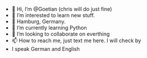 - 👋 Hi, I’m @Goetian (chris will do just fine) 
- 👀 I’m interested to learn new stuff. 
- 🌱 Hamburg, Germany. 
- 🌱 I’m currently learning Python
- 💞️ I’m looking to collaborate on everthing
- 📫 How to reach me, just text me here. I will check by 
- I speak German and English

<!---
Goetian/Goetian is a ✨ special ✨ repository because its `README.md` (this file) appears on your GitHub profile.
You can click the Preview link to take a look at your changes.
--->
